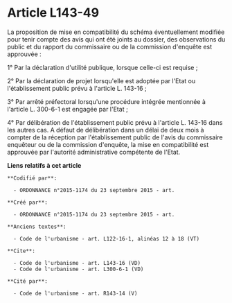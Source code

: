 # Article L143-49

La proposition de mise en compatibilité du schéma éventuellement modifiée pour tenir compte des avis qui ont été joints au
dossier, des observations du public et du rapport du commissaire ou de la commission d'enquête est approuvée : 

1° Par la déclaration d'utilité publique, lorsque celle-ci est requise ; 

2° Par la déclaration de projet lorsqu'elle est adoptée par l'Etat ou l'établissement public prévu à l'article L. 143-16 ; 

3° Par arrêté préfectoral lorsqu'une procédure intégrée mentionnée à l'article L. 300-6-1 est engagée par l'Etat ; 

4° Par délibération de l'établissement public prévu à l'article L. 143-16 dans les autres cas. A défaut de délibération dans
un délai de deux mois à compter de la réception par l'établissement public de l'avis du commissaire enquêteur ou de la
commission d'enquête, la mise en compatibilité est approuvée par l'autorité administrative compétente de l'Etat.

**Liens relatifs à cet article**

	**Codifié par**:

	  - ORDONNANCE n°2015-1174 du 23 septembre 2015 - art.

	**Créé par**:

	  - ORDONNANCE n°2015-1174 du 23 septembre 2015 - art.

	**Anciens textes**:

	  - Code de l'urbanisme - art. L122-16-1, alinéas 12 à 18 (VT)

	**Cite**:

	  - Code de l'urbanisme - art. L143-16 (VD)
	  - Code de l'urbanisme - art. L300-6-1 (VD)

	**Cité par**:

	  - Code de l'urbanisme - art. R143-14 (V)
